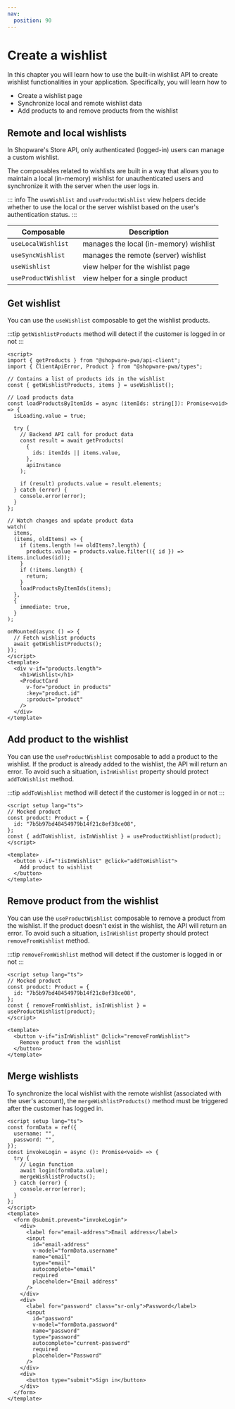 ```yaml
---
nav:
  position: 90
---
```


# Create a wishlist

In this chapter you will learn how to use the built-in wishlist API to create wishlist functionalities in your application. Specifically, you will learn how to

- Create a wishlist page
- Synchronize local and remote wishlist data
- Add products to and remove products from the wishlist

## Remote and local wishlists

In Shopware's Store API, only authenticated (logged-in) users can manage a custom wishlist.

The composables related to wishlists are built in a way that allows you to maintain a local (in-memory) wishlist for unauthenticated users and synchronize it with the server when the user logs in.

::: info
The `useWishlist` and `useProductWishlist` view helpers decide whether to use the local or the server wishlist based on the user's authentication status.
:::

| Composable           | Description                            |
| -------------------- | -------------------------------------- |
| `useLocalWishlist`   | manages the local (in-memory) wishlist |
| `useSyncWishlist`    | manages the remote (server) wishlist   |
| `useWishlist`        | view helper for the wishlist page      |
| `useProductWishlist` | view helper for a single product       |

## Get wishlist

You can use the `useWishlist` composable to get the wishlist products.

:::tip
`getWishlistProducts` method will detect if the customer is logged in or not
:::

```vue
<script>
import { getProducts } from "@shopware-pwa/api-client";
import { ClientApiError, Product } from "@shopware-pwa/types";

// Contains a list of products ids in the wishlist
const { getWishlistProducts, items } = useWishlist();

// Load products data
const loadProductsByItemIds = async (itemIds: string[]): Promise<void> => {
  isLoading.value = true;

  try {
    // Backend API call for product data
    const result = await getProducts(
      {
        ids: itemIds || items.value,
      },
      apiInstance
    );

    if (result) products.value = result.elements;
  } catch (error) {
    console.error(error);
  }
};

// Watch changes and update product data
watch(
  items,
  (items, oldItems) => {
    if (items.length !== oldItems?.length) {
      products.value = products.value.filter(({ id }) => items.includes(id));
    }
    if (!items.length) {
      return;
    }
    loadProductsByItemIds(items);
  },
  {
    immediate: true,
  }
);

onMounted(async () => {
  // Fetch wishlist products
  await getWishlistProducts();
});
</script>
<template>
  <div v-if="products.length">
    <h1>Wishlist</h1>
    <ProductCard
      v-for="product in products"
      :key="product.id"
      :product="product"
    />
  </div>
</template>
```

## Add product to the wishlist

You can use the `useProductWishlist` composable to add a product to the wishlist.
If the product is already added to the wishlist, the API will return an error.
To avoid such a situation, `isInWishlist` property should protect `addToWishlist` method.

:::tip
`addToWishlist` method will detect if the customer is logged in or not
:::

```vue
<script setup lang="ts">
// Mocked product
const product: Product = {
  id: "7b5b97bd48454979b14f21c8ef38ce08",
};
const { addToWishlist, isInWishlist } = useProductWishlist(product);
</script>

<template>
  <button v-if="!isInWishlist" @click="addToWishlist">
    Add product to wishlist
  </button>
</template>
```

## Remove product from the wishlist

You can use the `useProductWishlist` composable to remove a product from the wishlist.
If the product doesn't exist in the wishlist, the API will return an error.
To avoid such a situation, `isInWishlist` property should protect `removeFromWishlist` method.

:::tip
`removeFromWishlist` method will detect if the customer is logged in or not
:::

```vue
<script setup lang="ts">
// Mocked product
const product: Product = {
  id: "7b5b97bd48454979b14f21c8ef38ce08",
};
const { removeFromWishlist, isInWishlist } = useProductWishlist(product);
</script>

<template>
  <button v-if="isInWishlist" @click="removeFromWishlist">
    Remove product from the wishlist
  </button>
</template>
```

## Merge wishlists

To synchronize the local wishlist with the remote wishlist (associated with the user's account), the `mergeWishlistProducts()` method must be triggered after the customer has logged in.

```vue{10}
<script setup lang="ts">
const formData = ref({
  username: "",
  password: "",
});
const invokeLogin = async (): Promise<void> => {
  try {
    // Login function
    await login(formData.value);
    mergeWishlistProducts();
  } catch (error) {
    console.error(error);
  }
};
</script>
<template>
  <form @submit.prevent="invokeLogin">
    <div>
      <label for="email-address">Email address</label>
      <input
        id="email-address"
        v-model="formData.username"
        name="email"
        type="email"
        autocomplete="email"
        required
        placeholder="Email address"
      />
    </div>
    <div>
      <label for="password" class="sr-only">Password</label>
      <input
        id="password"
        v-model="formData.password"
        name="password"
        type="password"
        autocomplete="current-password"
        required
        placeholder="Password"
      />
    </div>
    <div>
      <button type="submit">Sign in</button>
    </div>
  </form>
</template>
```
